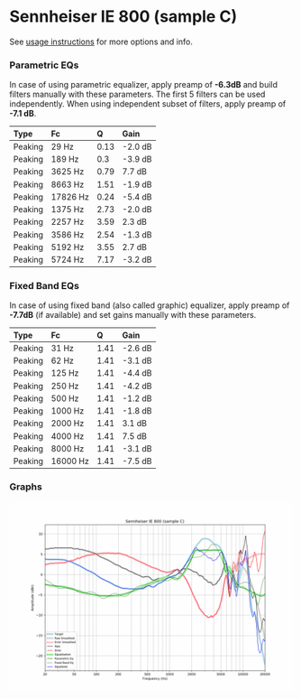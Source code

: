 # Sennheiser IE 800 (sample C)
See [usage instructions](https://github.com/jaakkopasanen/AutoEq#usage) for more options and info.

### Parametric EQs
In case of using parametric equalizer, apply preamp of **-6.3dB** and build filters manually
with these parameters. The first 5 filters can be used independently.
When using independent subset of filters, apply preamp of **-7.1 dB**.

| Type    | Fc       |    Q | Gain    |
|:--------|:---------|:-----|:--------|
| Peaking | 29 Hz    | 0.13 | -2.0 dB |
| Peaking | 189 Hz   | 0.3  | -3.9 dB |
| Peaking | 3625 Hz  | 0.79 | 7.7 dB  |
| Peaking | 8663 Hz  | 1.51 | -1.9 dB |
| Peaking | 17826 Hz | 0.24 | -5.4 dB |
| Peaking | 1375 Hz  | 2.73 | -2.0 dB |
| Peaking | 2257 Hz  | 3.59 | 2.3 dB  |
| Peaking | 3586 Hz  | 2.54 | -1.3 dB |
| Peaking | 5192 Hz  | 3.55 | 2.7 dB  |
| Peaking | 5724 Hz  | 7.17 | -3.2 dB |

### Fixed Band EQs
In case of using fixed band (also called graphic) equalizer, apply preamp of **-7.7dB**
(if available) and set gains manually with these parameters.

| Type    | Fc       |    Q | Gain    |
|:--------|:---------|:-----|:--------|
| Peaking | 31 Hz    | 1.41 | -2.6 dB |
| Peaking | 62 Hz    | 1.41 | -3.1 dB |
| Peaking | 125 Hz   | 1.41 | -4.4 dB |
| Peaking | 250 Hz   | 1.41 | -4.2 dB |
| Peaking | 500 Hz   | 1.41 | -1.2 dB |
| Peaking | 1000 Hz  | 1.41 | -1.8 dB |
| Peaking | 2000 Hz  | 1.41 | 3.1 dB  |
| Peaking | 4000 Hz  | 1.41 | 7.5 dB  |
| Peaking | 8000 Hz  | 1.41 | -3.1 dB |
| Peaking | 16000 Hz | 1.41 | -7.5 dB |

### Graphs
![](./Sennheiser%20IE%20800%20(sample%20C).png)